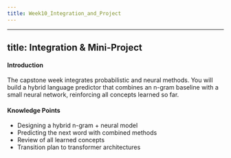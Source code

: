 ```yaml
---
title: Week10_Integration_and_Project
---
```

---
title: Integration & Mini-Project
---

#### Introduction
The capstone week integrates probabilistic and neural methods. You will build a hybrid language predictor that combines an n-gram baseline with a small neural network, reinforcing all concepts learned so far.

#### Knowledge Points
- Designing a hybrid n-gram + neural model
- Predicting the next word with combined methods
- Review of all learned concepts
- Transition plan to transformer architectures
